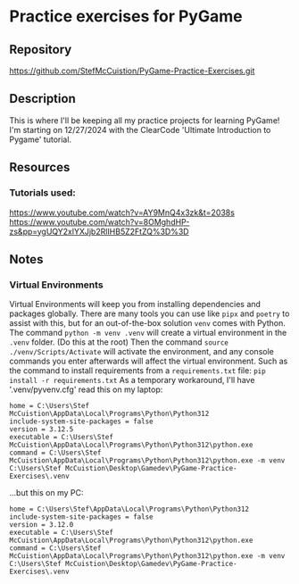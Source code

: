 # Practice exercises for PyGame

## Repository
https://github.com/StefMcCuistion/PyGame-Practice-Exercises.git

## Description
This is where I'll be keeping all my practice projects for learning PyGame! I'm starting on 12/27/2024 with the ClearCode 'Ultimate Introduction to Pygame' tutorial. 

## Resources
### Tutorials used:
https://www.youtube.com/watch?v=AY9MnQ4x3zk&t=2038s
https://www.youtube.com/watch?v=8OMghdHP-zs&pp=ygUQY2xlYXJjb2RlIHB5Z2FtZQ%3D%3D

## Notes
### Virtual Environments
Virtual Environments will keep you from installing dependencies and packages globally.
There are many tools you can use like ``pipx`` and ``poetry`` to assist with this, but for an out-of-the-box solution ``venv`` comes with Python.
The command ``python -m venv .venv`` will create a virtual environment in the ``.venv`` folder. (Do this at the root)
Then the command ``source ./venv/Scripts/Activate`` will activate the environment, and any console commands you enter afterwards will affect the virtual environment.
Such as the command to install requirements from a ``requirements.txt`` file: ``pip install -r requirements.txt``
As a temporary workaround, I'll have '.venv/pyvenv.cfg' read this on my laptop:
```
home = C:\Users\Stef McCuistion\AppData\Local\Programs\Python\Python312
include-system-site-packages = false
version = 3.12.5
executable = C:\Users\Stef McCuistion\AppData\Local\Programs\Python\Python312\python.exe
command = C:\Users\Stef McCuistion\AppData\Local\Programs\Python\Python312\python.exe -m venv C:\Users\Stef McCuistion\Desktop\Gamedev\PyGame-Practice-Exercises\.venv
```
...but this on my PC:
```
home = C:\Users\Stef\AppData\Local\Programs\Python\Python312
include-system-site-packages = false
version = 3.12.0
executable = C:\Users\Stef McCuistion\AppData\Local\Programs\Python\Python312\python.exe
command = C:\Users\Stef McCuistion\AppData\Local\Programs\Python\Python312\python.exe -m venv C:\Users\Stef McCuistion\Desktop\Gamedev\PyGame-Practice-Exercises\.venv
```